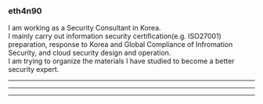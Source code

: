 ### eth4n90
I am working as a Security Consultant in Korea.   
I mainly carry out information security certification(e.g. ISO27001) preparation, response to Korea and Global Compliance of Infromation Security, and cloud security design and operation.   
I am trying to organize the materials I have studied to become a better security expert.   

---

___

***



